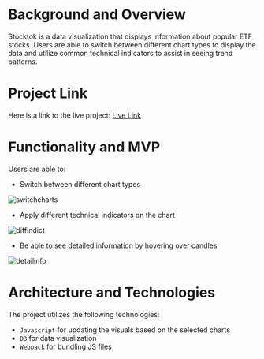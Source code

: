 # Background and Overview 
Stocktok is a data visualization that displays information about popular ETF stocks. Users are able to switch between different chart types to display the data and utilize common technical indicators to assist in seeing trend patterns.

# Project Link
Here is a link to the live project: [Live Link](https://dtlai.github.io/stocktok/)

# Functionality and MVP
Users are able to:
* Switch between different chart types

![switchcharts](https://media0.giphy.com/media/NzWIkvn6kk5Y1C1PK9/giphy.gif?cid=790b761133d50aa51d2ae7d69b16ede28b0e9023237cec2f&rid=giphy.gif&ct=g)

* Apply different technical indicators on the chart

![diffindict](https://media0.giphy.com/media/LMRrO30QPxjCUqF5P0/giphy.gif)

* Be able to see detailed information by hovering over candles

![detailinfo](https://media0.giphy.com/media/9z2xEHsIzP8AMJ1sNN/giphy.gif)

# Architecture and Technologies
The project utilizes the following technologies:
* `Javascript` for updating the visuals based on the selected charts
* `D3` for data visualization
* `Webpack` for bundling JS files

